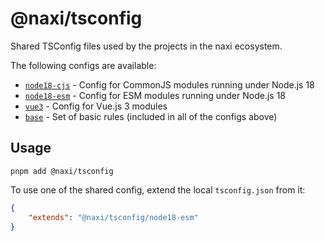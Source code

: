 # @naxi/tsconfig

Shared TSConfig files used by the projects in the naxi ecosystem.

The following configs are available:

- [`node18-cjs`](./node18-cjs/tsconfig.json) - Config for CommonJS modules running under Node.js 18
- [`node18-esm`](./node18-esm/tsconfig.json) - Config for ESM modules running under Node.js 18
- [`vue3`](./vue3/tsconfig.json) - Config for Vue.js 3 modules
- [`base`](./base/tsconfig.json) - Set of basic rules (included in all of the configs above)

## Usage

```
pnpm add @naxi/tsconfig
```

To use one of the shared config, extend the local `tsconfig.json` from it:

```json
{
	"extends": "@naxi/tsconfig/node18-esm"
}
```
